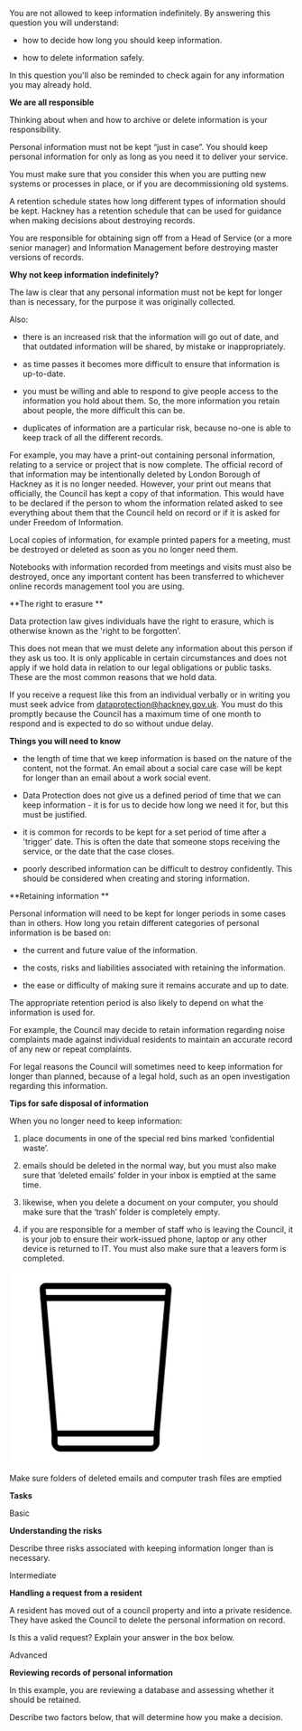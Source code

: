 You are not allowed to keep information indefinitely. By answering this question you will understand:

-   how to decide how long you should keep information.

-   how to delete information safely.

In this question you'll also be reminded to check again for any information you may already hold.

**We are all responsible**

Thinking about when and how to archive or delete information is your responsibility.

Personal information must not be kept “just in case”. You should keep personal information for only as long as you need it to deliver your service.

You must make sure that you consider this when you are putting new systems or processes in place, or if you are decommissioning old systems.

A retention schedule states how long different types of information should be kept. Hackney has a retention schedule that can be used for guidance when making decisions about destroying records.

You are responsible for obtaining sign off from a Head of Service (or a more senior manager) and Information Management before destroying master versions of records.

**Why not keep information indefinitely?**

The law is clear that any personal information must not be kept for longer than is necessary, for the purpose it was originally collected.

Also:

-   there is an increased risk that the information will go out of date, and that outdated information will be shared, by mistake or inappropriately.

-   as time passes it becomes more difficult to ensure that information is up-to-date.

-   you must be willing and able to respond to give people access to the information you hold about them. So, the more information you retain about people, the more difficult this can be.

-   duplicates of information are a particular risk, because no-one is able to keep track of all the different records.

For example, you may have a print-out containing personal information, relating to a service or project that is now complete. The official record of that information may be intentionally deleted by London Borough of Hackney as it is no longer needed. However, your print out means that officially, the Council has kept a copy of that information. This would have to be declared if the person to whom the information related asked to see everything about them that the Council held on record or if it is asked for under Freedom of Information.

Local copies of information, for example printed papers for a meeting, must be destroyed or deleted as soon as you no longer need them.

Notebooks with information recorded from meetings and visits must also be destroyed, once any important content has been transferred to whichever online records management tool you are using.

**The right to erasure **

Data protection law gives individuals have the right to erasure, which is otherwise known as the 'right to be forgotten'.

This does not mean that we must delete any information about this person if they ask us too. It is only applicable in certain circumstances and does not apply if we hold data in relation to our legal obligations or public tasks. These are the most common reasons that we hold data.

If you receive a request like this from an individual verbally or in writing you must seek advice from dataprotection@hackney.gov.uk. You must do this promptly because the Council has a maximum time of one month to respond and is expected to do so without undue delay.

**Things you will need to know**

-   the length of time that we keep information is based on the nature of the content, not the format. An email about a social care case will be kept for longer than an email about a work social event.

-   Data Protection does not give us a defined period of time that we can keep information - it is for us to decide how long we need it for, but this must be justified.

-   it is common for records to be kept for a set period of time after a 'trigger' date. This is often the date that someone stops receiving the service, or the date that the case closes.

-   poorly described information can be difficult to destroy confidently. This should be considered when creating and storing information.

**Retaining information **

Personal information will need to be kept for longer periods in some cases than in others. How long you retain different categories of personal information is be based on:

-   the current and future value of the information.

-   the costs, risks and liabilities associated with retaining the information.

-   the ease or difficulty of making sure it remains accurate and up to date.

The appropriate retention period is also likely to depend on what the information is used for.

For example, the Council may decide to retain information regarding noise complaints made against individual residents to maintain an accurate record of any new or repeat complaints.

For legal reasons the Council will sometimes need to keep information for longer than planned, because of a legal hold, such as an open investigation regarding this information.

**Tips for safe disposal of information**

When you no longer need to keep information:

1.  place documents in one of the special red bins marked ‘confidential waste’.

2.  emails should be deleted in the normal way, but you must also make sure that ‘deleted emails’ folder in your inbox is emptied at the same time.

3.  likewise, when you delete a document on your computer, you should make sure that the ‘trash’ folder is completely empty.

4.  if you are responsible for a member of staff who is leaving the Council, it is your job to ensure their work-issued phone, laptop or any other device is returned to IT. You must also make sure that a leavers form is completed.

<img src="../images/media/image2.png" alt="Empty bin" style="width:3.55556in;height:3.55556in" />

Make sure folders of deleted emails and computer trash files are emptied

**Tasks**

Basic

**Understanding the risks**

Describe three risks associated with keeping information longer than is necessary.

Intermediate

**Handling a request from a resident**

A resident has moved out of a council property and into a private residence. They have asked the Council to delete the personal information on record.

Is this a valid request? Explain your answer in the box below.

Advanced

**Reviewing records of personal information**

In this example, you are reviewing a database and assessing whether it should be retained.

Describe two factors below, that will determine how you make a decision.
